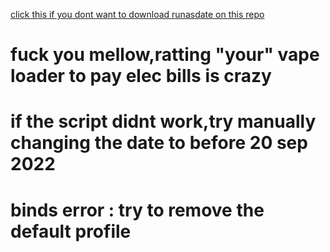 [click this if you dont want to download runasdate on this repo](https://www.nirsoft.net/utils/run_as_date.html)
# fuck you mellow,ratting "your" vape loader to pay elec bills is crazy
# if the script didnt work,try manually changing the date to before 20 sep 2022
# binds error : try to remove the default profile
